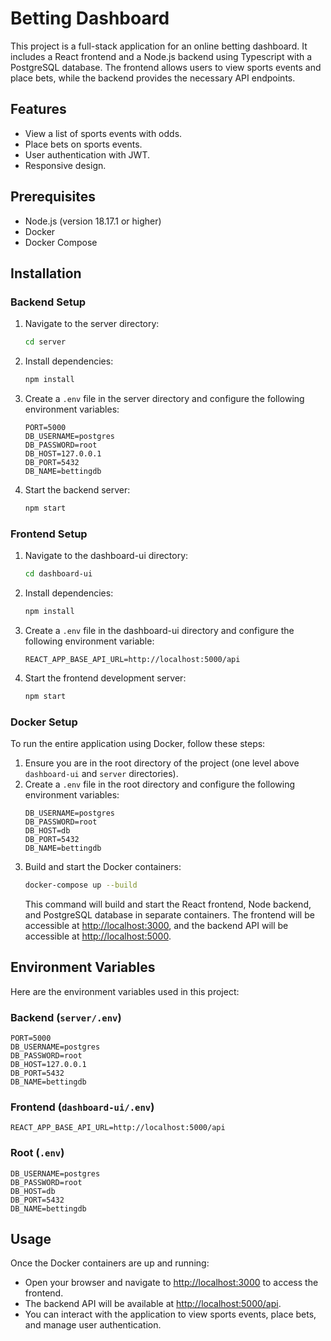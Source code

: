 # Betting Dashboard

This project is a full-stack application for an online betting dashboard. It includes a React frontend and a Node.js backend using Typescript with a PostgreSQL database. The frontend allows users to view sports events and place bets, while the backend provides the necessary API endpoints.

## Features
- View a list of sports events with odds.
- Place bets on sports events.
- User authentication with JWT.
- Responsive design.

## Prerequisites
- Node.js (version 18.17.1 or higher)
- Docker
- Docker Compose

## Installation

### Backend Setup
1. Navigate to the server directory:
    ```bash
    cd server
    ```
2. Install dependencies:
    ```bash
    npm install
    ```
3. Create a `.env` file in the server directory and configure the following environment variables:
    ```env
    PORT=5000
    DB_USERNAME=postgres
    DB_PASSWORD=root
    DB_HOST=127.0.0.1
    DB_PORT=5432
    DB_NAME=bettingdb
    ```
4. Start the backend server:
    ```bash
    npm start
    ```

### Frontend Setup
1. Navigate to the dashboard-ui directory:
    ```bash
    cd dashboard-ui
    ```
2. Install dependencies:
    ```bash
    npm install
    ```
3. Create a `.env` file in the dashboard-ui directory and configure the following environment variable:
    ```env
    REACT_APP_BASE_API_URL=http://localhost:5000/api
    ```
4. Start the frontend development server:
    ```bash
    npm start
    ```

### Docker Setup
To run the entire application using Docker, follow these steps:

1. Ensure you are in the root directory of the project (one level above `dashboard-ui` and `server` directories).
2. Create a `.env` file in the root directory and configure the following environment variables:
    ```env
    DB_USERNAME=postgres
    DB_PASSWORD=root
    DB_HOST=db
    DB_PORT=5432
    DB_NAME=bettingdb
    ```
3. Build and start the Docker containers:
    ```bash
    docker-compose up --build
    ```
    This command will build and start the React frontend, Node backend, and PostgreSQL database in separate containers. The frontend will be accessible at [http://localhost:3000](http://localhost:3000), and the backend API will be accessible at [http://localhost:5000](http://localhost:5000).

## Environment Variables
Here are the environment variables used in this project:

### Backend (`server/.env`)
```env
PORT=5000
DB_USERNAME=postgres
DB_PASSWORD=root
DB_HOST=127.0.0.1
DB_PORT=5432
DB_NAME=bettingdb
```

### Frontend (`dashboard-ui/.env`)
```env
REACT_APP_BASE_API_URL=http://localhost:5000/api
```

### Root (`.env`)
```env
DB_USERNAME=postgres
DB_PASSWORD=root
DB_HOST=db
DB_PORT=5432
DB_NAME=bettingdb
```

## Usage
Once the Docker containers are up and running:

- Open your browser and navigate to [http://localhost:3000](http://localhost:3000) to access the frontend.
- The backend API will be available at [http://localhost:5000/api](http://localhost:5000/api).
- You can interact with the application to view sports events, place bets, and manage user authentication.
